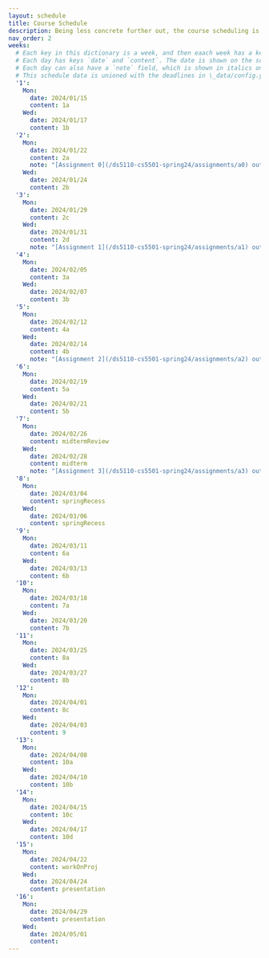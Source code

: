 ```yaml
---
layout: schedule
title: Course Schedule 
description: Being less concrete further out, the course scheduling is tentative and subject to changes.
nav_order: 2
weeks:
  # Each key in this dictionary is a week, and then eaach week has a key in [Mon, Tue, Wed, Thu, Fri].
  # Each day has keys `date` and `content`. The date is shown on the schedule, and `content` is a key into the yml file in \_data/modules.yml. `content` may be an array.
  # Each day can also have a `note` field, which is shown in italics on the calendar.
  # This schedule data is unioned with the deadlines in \_data/config.yml
  '1':
    Mon:
      date: 2024/01/15
      content: 1a
    Wed:
      date: 2024/01/17
      content: 1b
  '2':
    Mon:
      date: 2024/01/22
      content: 2a
      note: "[Assignment 0](/ds5110-cs5501-spring24/assignments/a0) out"
    Wed:
      date: 2024/01/24
      content: 2b
  '3':
    Mon:
      date: 2024/01/29
      content: 2c
    Wed:
      date: 2024/01/31
      content: 2d
      note: "[Assignment 1](/ds5110-cs5501-spring24/assignments/a1) out"
  '4':
    Mon:
      date: 2024/02/05
      content: 3a
    Wed:
      date: 2024/02/07
      content: 3b
  '5':
    Mon:
      date: 2024/02/12
      content: 4a
    Wed:
      date: 2024/02/14
      content: 4b
      note: "[Assignment 2](/ds5110-cs5501-spring24/assignments/a2) out"
  '6':
    Mon:
      date: 2024/02/19
      content: 5a
    Wed:
      date: 2024/02/21
      content: 5b
  '7':
    Mon:
      date: 2024/02/26
      content: midtermReview
    Wed:
      date: 2024/02/28
      content: midterm
      note: "[Assignment 3](/ds5110-cs5501-spring24/assignments/a3) out"
  '8':
    Mon:
      date: 2024/03/04
      content: springRecess
    Wed:
      date: 2024/03/06
      content: springRecess
  '9':
    Mon:
      date: 2024/03/11
      content: 6a
    Wed:
      date: 2024/03/13
      content: 6b
  '10':
    Mon:
      date: 2024/03/18
      content: 7a
    Wed:
      date: 2024/03/20
      content: 7b
  '11':
    Mon:
      date: 2024/03/25
      content: 8a
    Wed:
      date: 2024/03/27
      content: 8b
  '12':
    Mon:
      date: 2024/04/01
      content: 8c
    Wed:
      date: 2024/04/03
      content: 9
  '13':
    Mon:
      date: 2024/04/08
      content: 10a
    Wed:
      date: 2024/04/10
      content: 10b
  '14':
    Mon:
      date: 2024/04/15
      content: 10c
    Wed:
      date: 2024/04/17
      content: 10d
  '15':
    Mon:
      date: 2024/04/22
      content: workOnProj
    Wed:
      date: 2024/04/24
      content: presentation
  '16':
    Mon:
      date: 2024/04/29
      content: presentation
    Wed:
      date: 2024/05/01
      content: 
---
```

